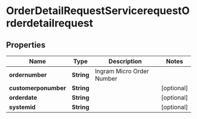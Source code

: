 

# OrderDetailRequestServicerequestOrderdetailrequest


## Properties

| Name | Type | Description | Notes |
|------------ | ------------- | ------------- | -------------|
|**ordernumber** | **String** | Ingram Micro Order Number |  |
|**customerponumber** | **String** |  |  [optional] |
|**orderdate** | **String** |  |  [optional] |
|**systemid** | **String** |  |  [optional] |



